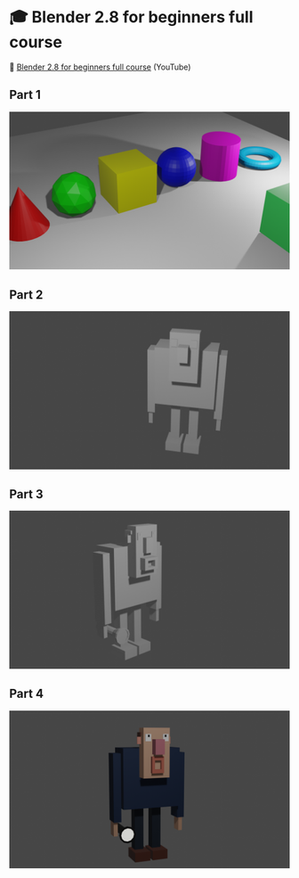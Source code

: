 # :mortar_board: Blender 2.8 for beginners full course

:link: [Blender 2.8 for beginners full course][course] (YouTube)

## Part 1

![Geometric Models](images/learning-blender-01.png)

## Part 2

![Modeling](images/learning-blender-02.png)

## Part 3

![Editing Meshes](images/learning-blender-03.png)

## Part 4

![Materials](images/learning-blender-04.png)

[course]: https://www.youtube.com/playlist?list=PLn3ukorJv4vs_eSJUQPxBRaDS8PrVmIri
